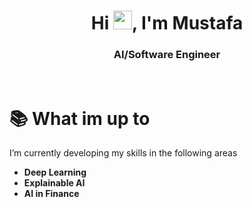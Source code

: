 <h1 align="center">Hi <img src="https://raw.githubusercontent.com/MartinHeinz/MartinHeinz/master/wave.gif" width="30px">, I'm Mustafa</h1>
<h3 align="center">AI/Software Engineer</h3>

<br/>

# 📚 What im up to
I’m currently developing my skills in the following areas
- **Deep Learning**
- **Explainable AI**
- **AI in Finance**


